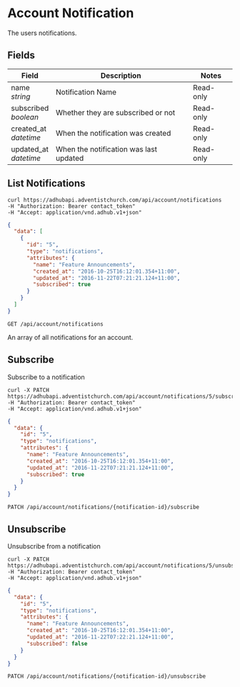 # Account Notification

The users notifications.

## Fields

Field | Description | Notes
----- | ----------- | -----
name<br> *string* | Notification Name | Read-only
subscribed<br> *boolean* | Whether they are subscribed or not | Read-only
created_at<br> *datetime* | When the notification was created | Read-only
updated_at<br> *datetime* | When the notification was last updated | Read-only

## List Notifications
```shell
curl https://adhubapi.adventistchurch.com/api/account/notifications
-H "Authorization: Bearer contact_token"
-H "Accept: application/vnd.adhub.v1+json"
```
```json
{
  "data": [
    {
      "id": "5",
      "type": "notifications",
      "attributes": {
        "name": "Feature Announcements",
        "created_at": "2016-10-25T16:12:01.354+11:00",
        "updated_at": "2016-11-22T07:21:21.124+11:00",
        "subscribed": true
      }
    }
  ]
}
```

`GET /api/account/notifications`

An array of all notifications for an account.

## Subscribe

Subscribe to a notification

```shell
curl -X PATCH https://adhubapi.adventistchurch.com/api/account/notifications/5/subscribe
-H "Authorization: Bearer contact_token"
-H "Accept: application/vnd.adhub.v1+json"
```
```json
{
  "data": {
    "id": "5",
    "type": "notifications",
    "attributes": {
      "name": "Feature Announcements",
      "created_at": "2016-10-25T16:12:01.354+11:00",
      "updated_at": "2016-11-22T07:21:21.124+11:00",
      "subscribed": true
    }
  }
}
```

`PATCH /api/account/notifications/{notification-id}/subscribe`

## Unsubscribe

Unsubscribe from a notification

```shell
curl -X PATCH https://adhubapi.adventistchurch.com/api/account/notifications/5/unsubscribe
-H "Authorization: Bearer contact_token"
-H "Accept: application/vnd.adhub.v1+json"
```
```json
{
  "data": {
    "id": "5",
    "type": "notifications",
    "attributes": {
      "name": "Feature Announcements",
      "created_at": "2016-10-25T16:12:01.354+11:00",
      "updated_at": "2016-11-22T07:22:21.124+11:00",
      "subscribed": false
    }
  }
}
```

`PATCH /api/account/notifications/{notification-id}/unsubscribe`